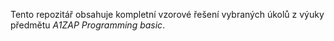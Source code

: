 Tento repozitář obsahuje kompletní vzorové řešení vybraných úkolů z výuky předmětu *A1ZAP Programming basic*.
